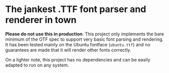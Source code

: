# The jankest .TTF font parser and renderer in town
**Please do not use this in production**. This project only implements the bare minimum of the OTF spec to support very basic font parsing and rendering. It has been tested mainly on the Ubuntu fontface (`ubuntu.ttf`) and no guarantees are made that it will render other fonts correctly. 

On a lighter note, this project has no dependencies and can be easily adapted to run on any system. 
